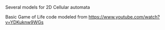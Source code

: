 Several models for 2D Cellular automata

Basic Game of Life code modeled from https://www.youtube.com/watch?v=YDKuknw9WGs
